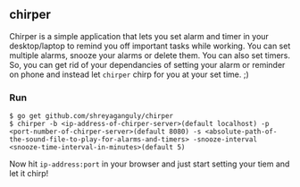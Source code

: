 ## chirper

Chirper is a simple application that lets you set alarm and timer in your desktop/laptop to remind you off important tasks while working. You can set multiple alarms, snooze your alarms or delete them. You can also set timers. So, you can get rid of your dependancies of setting your alarm or reminder on phone and instead let `chirper` chirp for you at your set time. ;)

### Run

```
$ go get github.com/shreyaganguly/chirper
$ chirper -b <ip-address-of-chirper-server>(default localhost) -p <port-number-of-chirper-server>(default 8080) -s <absolute-path-of-the-sound-file-to-play-for-alarms-and-timers> -snooze-interval <snooze-time-interval-in-minutes>(default 5)
```

Now hit `ip-address:port` in your browser and just start setting your tiem and let it chirp!
